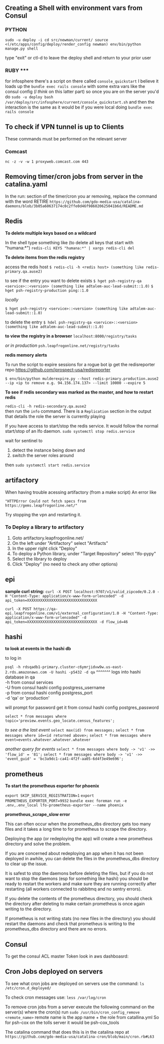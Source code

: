 ---
---
## Creating a Shell with environment vars from Consul
### PYTHON

`sudo -u deploy -i
cd src/newman/current/
source <(/etc/apps/config/deploy/render_config newman)
env/bin/python manage.py shell`

type "exit" or ctl-d to leave the deploy shell and return to your prior user

###  RUBY ***

for infosphere
there's a script on there called `console_quickstart`
I believe it loads up the `bundle exec rails console` with some extra vars like the consul config (_I think_ on this latter part)
so once you are on the server you'd do `sudo -u deploy bash /var/deploy/src/infosphere/current/console_quickstart.sh`
and then the interaction is the same as it would be if you were local doing `bundle exec rails console`


## To check if VPN tunnel is up to Clients ##

These commands must be performed on the relevant server

### Comcast ###
`nc -z -v -w 1 proxyweb.comcast.com 443`

## Removing timer/cron jobs from server in the catalina.yaml

In the run: section of the timer/cron you ar removing, replace the command with the word RETIRE
`https://github.com/gdo-media-usa/catalina-daemons/blob/3b05a60637174c0c2ffe0d46f986020625041b6d/README.md`

## Redis

**To delete multiple keys based on a wildcard**

In the shell type something like (to delete all keys that start with "humana:*")
`redis-cli KEYS "humana:*" | xargs redis-cli del`

**To delete items from the redis registry**

access the redis host
`$ redis-cli -h <redis host> (something like redis-primary.qa.ause2)`

to see if the entry you want to delete exists
`$ hget psh-registry-qa <service>::<version> (something like adtalem-auc-lead-submit::1.0)`
`$ hget psh-registry-production ping::1.0`

*locally*

`$ hget psh-registry <service>::<version> (something like adtalem-auc-lead-submit::1.0)`

to delete the entry
`$ hdel psh-registry-qa <service>::<version> (something like adtalem-auc-lead-submit::1.0)`

**to view the registry in a browser**
`localhost:8000/registry/tasks`

*or in production*
`psh.leapfrogonline.net/registry/tasks`

**redis memory alerts**

To run the script to expire sessions for a rogue bot ip
get the redisreporter repo https://github.com/iprospect-usa/redisreporter

`$ env/bin/python mulderexpire.py --host redis-primary.production.ause2 --ip <ip to remove e.g. 94.156.174.137> --limit 10000 --expire 5`

**To see if redis secondary was marked as the master, and how to restart redis**

`redis-cli -h redis-secondary.qa.ause2`  
then run the `info` command. 
There is a `Replication` section in the output that details the role the server is currently playing

If you have access to start/stop the redis service. It would follow the normal start/stop of an lfo daemon.
`sudo systemctl stop redis.service`

wait for sentinel to
 
1. detect the instance being down and 
2. switch the server roles around

then 
`sudo systemctl start redis.service`

## artifactory

When having trouble acessing artifactory (from a make script) An error like

`"HTTPError Could not fetch specs from https://gems.leapfrogonline.net/"`

Try stopping the vpn and restarting it.

### To Deploy a library to artifactory

1. Goto artifactory.leapfrogonline.net/
2. On the left under "Artifactory" select "Artifacts"
3. In the upper right click "Deploy"
4. To deploy a Python library, under "Target Repository" select "lfo-pypy"
5. Select the library to deploy
6. Click "Deploy" (no need to check any other options)



## epi
**sample curl string:**
`curl -X POST localhost:9707/v1/valid_zipcode/0.2.0 -H "Content-Type: application/x-www-form-urlencoded" -d api_token=XXXXXXXXXXXXXXXXXXXXXXXXXXXXXXXX`

`curl -X POST https://qa-epi.leapfrogonline.com/v1/external_configuration/1.0 -H "Content-Type: application/x-www-form-urlencoded" -d api_token=XXXXXXXXXXXXXXXXXXXXXXXXXXXXXXXX -d flow_id=46`

## hashi

**to look at events in the hashi db**

to log in

`psql -h rdsqadb1-primary.cluster-c6ymrjidvw9w.us-east-2.rds.amazonaws.com -U hashi -p5432 -d qa`
^^^^^^^ logs into hashi database in qa  
-h from consul services  
-U from consul hashi config postgress_username  
-p from consul hashi config postgress\_port  
-d 'qa' or 'production'

will prompt for password get it from
consul hashi config postgres\_password

`select * from messages where topic='preview.events.geo_locate.census_features';`

*to see a the last event*
`select max(id) from messages;`
`select * from messages where id=<id returned above>;`
`select * from messages where event=events.whatever.whatever.whatever`

*another query for events*
`select * from messages where body -> 'v1' ->> 'flow_id' = '81';`
`select * from messages where body -> 'v1' ->> 'event_guid' = 'bc3a9dc1-ca41-4f2f-aa05-6d4f3e49e696';`


## prometheus
**To start the prometheus exporter for phoenix**

`export SKIP_SERVICE_REGISTRATION=1`
`export PROMETHEUS_EXPORTER_PORT=9932`
`bundle exec foreman run -e .env,.env_local lfo-prometheus-exporter --name phoenix`

**prometheus_scrape_slow error**

This can often occur when the prometheus_dbs directory gets too many files and it takes a long time to for prometheus to scrape the directory.   

Deploying the app (or redeploying the app) will create a new prometheus directory and solve the problem.  

If you are concerned about redeploying an app when it has not been deployed in awhile, you can delete the files in the prometheus_dbs directory to clear up the issue.  

It is safest to stop the daemons before deleting the files, but if you do not want to stop the daemons (esp for something like hashi) you should be ready to restart the workers and make sure they are running correctly after restarting (all workers connected to rabbitmq and no sentry errors).  

If you delete the contents of the prometheus directory, you should check the directory after deleting to make certain prometheus is once again writing to the directory.  

If prometheus is not writing stats (no new files in the directory) you should restart the daemons and check that prometheus is writing to the prometheus_dbs directory and there are no errors.  


## Consul
To get the consul ACL master Token look in aws dashboasrd:

## Cron Jobs deployed on servers
To see what cron jobs are deployed on servers use the command:
`ls /etc/cron.d_deployed/`

To check cron messages use:
`less /var/log/cron`

To remove cron jobs from a server 
execute the following command on the server(s) where the cron(s) run
`sudo /usr/bin/cron_config_remove <remote_name>`
remote name is the app name + the role from catallina.yml 
So for psh-cox on the tolls server it would be psh-cox_tools  

The catalina command that does this is in the catalina repo at
`https://github.com/gdo-media-usa/catalina-cron/blob/main/cron.rb#L63`
